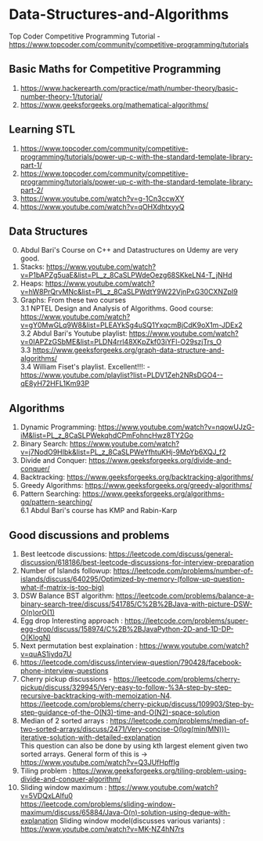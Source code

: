 # Data-Structures-and-Algorithms
Top Coder Competitive Programming Tutorial - https://www.topcoder.com/community/competitive-programming/tutorials

## Basic Maths for Competitive Programming
1. https://www.hackerearth.com/practice/math/number-theory/basic-number-theory-1/tutorial/
2. https://www.geeksforgeeks.org/mathematical-algorithms/
## Learning STL
1. https://www.topcoder.com/community/competitive-programming/tutorials/power-up-c-with-the-standard-template-library-part-1/
2. https://www.topcoder.com/community/competitive-programming/tutorials/power-up-c-with-the-standard-template-library-part-2/
3. https://www.youtube.com/watch?v=g-1Cn3ccwXY
4. https://www.youtube.com/watch?v=qOHXdhtxyyQ
## Data Structures
0. Abdul Bari's Course on C++ and Datastructures on Udemy are very good.
1. Stacks: https://www.youtube.com/watch?v=P1bAPZg5uaE&list=PL_z_8CaSLPWdeOezg68SKkeLN4-T_jNHd
2. Heaps: https://www.youtube.com/watch?v=hW8PrQrvMNc&list=PL_z_8CaSLPWdtY9W22VjnPxG30CXNZpI9
3. Graphs: From these two courses<br>
  3.1 NPTEL Design and Analysis of Algorithms. Good course: https://www.youtube.com/watch?v=gY0MwGLq9W8&list=PLEAYkSg4uSQ1YxqcmBjCdK9oX1m-JDEx2 <br>
  3.2 Abdul Bari's Youtube playlist: https://www.youtube.com/watch?v=0IAPZzGSbME&list=PLDN4rrl48XKpZkf03iYFl-O29szjTrs_O <br>
  3.3 https://www.geeksforgeeks.org/graph-data-structure-and-algorithms/<br>
  3.4 William Fiset's playlist. Excellent!!!: - https://www.youtube.com/playlist?list=PLDV1Zeh2NRsDGO4--qE8yH72HFL1Km93P <br>
  
## Algorithms
1. Dynamic Programming: https://www.youtube.com/watch?v=nqowUJzG-iM&list=PL_z_8CaSLPWekqhdCPmFohncHwz8TY2Go <br>
2. Binary Search: https://www.youtube.com/watch?v=j7NodO9HIbk&list=PL_z_8CaSLPWeYfhtuKHj-9MpYb6XQJ_f2 <br>
3. Divide and Conquer: https://www.geeksforgeeks.org/divide-and-conquer/ <br>
4. Backtracking: https://www.geeksforgeeks.org/backtracking-algorithms/ <br>
5. Greedy Algorithms: https://www.geeksforgeeks.org/greedy-algorithms/ <br>
6. Pattern Searching: https://www.geeksforgeeks.org/algorithms-gq/pattern-searching/<br>
  6.1 Abdul Bari's course has KMP and Rabin-Karp <br>

## Good discussions and problems
1. Best leetcode discussions: https://leetcode.com/discuss/general-discussion/618186/best-leetcode-discussions-for-interview-preparation <br>
2. Number of Islands followup: https://leetcode.com/problems/number-of-islands/discuss/640295/Optimized-by-memory-(follow-up-question-what-if-matrix-is-too-big)
3. DSW Balance BST algorithm: https://leetcode.com/problems/balance-a-binary-search-tree/discuss/541785/C%2B%2BJava-with-picture-DSW-O(n)orO(1)
4. Egg drop Interesting approach : https://leetcode.com/problems/super-egg-drop/discuss/158974/C%2B%2BJavaPython-2D-and-1D-DP-O(KlogN)
5. Next permutation best explaination : https://www.youtube.com/watch?v=quAS1iydq7U
6. https://leetcode.com/discuss/interview-question/790428/facebook-phone-interview-questions
7. Cherry pickup discussions - https://leetcode.com/problems/cherry-pickup/discuss/329945/Very-easy-to-follow-%3A-step-by-step-recursive-backtracking-with-memoization-N4.
https://leetcode.com/problems/cherry-pickup/discuss/109903/Step-by-step-guidance-of-the-O(N3)-time-and-O(N2)-space-solution
8. Median of 2 sorted arrays : https://leetcode.com/problems/median-of-two-sorted-arrays/discuss/2471/Very-concise-O(log(min(MN)))-iterative-solution-with-detailed-explanation <br>
This question can also be done by using kth largest element given two sorted arrays. General form of this is -> https://www.youtube.com/watch?v=Q3JUfHpffIg
9. Tiling problem : https://www.geeksforgeeks.org/tiling-problem-using-divide-and-conquer-algorithm/
10. Sliding window maximum : https://www.youtube.com/watch?v=5VDQxLAlfu0 <br>
https://leetcode.com/problems/sliding-window-maximum/discuss/65884/Java-O(n)-solution-using-deque-with-explanation
Sliding window model(discusses various variants) : https://www.youtube.com/watch?v=MK-NZ4hN7rs
